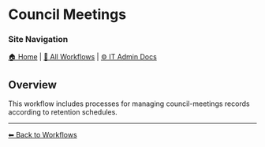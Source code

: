 <!-- description: This workflow includes processes for managing council-meetings records according to retention schedules. -->
# Council Meetings

### Site Navigation
[🏠 Home](../../README.md) | [📂 All Workflows](../users.md) | [⚙ IT Admin Docs](../../it-admins/README.md)

## Overview
This workflow includes processes for managing council-meetings records according to retention schedules.

---
[⬅ Back to Workflows](../users.md)